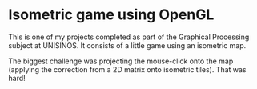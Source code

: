 # Isometric game using OpenGL

This is one of my projects completed as part of the Graphical Processing subject at UNISINOS. It consists of a little game using an isometric map.

The biggest challenge was projecting the mouse-click onto the map (applying the correction from a 2D matrix onto isometric tiles). That was hard!
